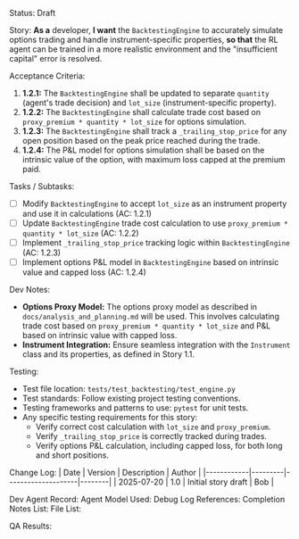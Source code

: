 Status: Draft

Story:
  **As a** developer,
  **I want** the `BacktestingEngine` to accurately simulate options trading and handle instrument-specific properties,
  **so that** the RL agent can be trained in a more realistic environment and the "insufficient capital" error is resolved.

Acceptance Criteria:
1.  **1.2.1:** The `BacktestingEngine` shall be updated to separate `quantity` (agent's trade decision) and `lot_size` (instrument-specific property).
2.  **1.2.2:** The `BacktestingEngine` shall calculate trade cost based on `proxy_premium * quantity * lot_size` for options simulation.
3.  **1.2.3:** The `BacktestingEngine` shall track a `_trailing_stop_price` for any open position based on the peak price reached during the trade.
4.  **1.2.4:** The P&L model for options simulation shall be based on the intrinsic value of the option, with maximum loss capped at the premium paid.

Tasks / Subtasks:
- [ ] Modify `BacktestingEngine` to accept `lot_size` as an instrument property and use it in calculations (AC: 1.2.1)
- [ ] Update `BacktestingEngine` trade cost calculation to use `proxy_premium * quantity * lot_size` (AC: 1.2.2)
- [ ] Implement `_trailing_stop_price` tracking logic within `BacktestingEngine` (AC: 1.2.3)
- [ ] Implement options P&L model in `BacktestingEngine` based on intrinsic value and capped loss (AC: 1.2.4)

Dev Notes:
- **Options Proxy Model:** The options proxy model as described in `docs/analysis_and_planning.md` will be used. This involves calculating trade cost based on `proxy_premium * quantity * lot_size` and P&L based on intrinsic value with capped loss.
- **Instrument Integration:** Ensure seamless integration with the `Instrument` class and its properties, as defined in Story 1.1.

Testing:
- Test file location: `tests/test_backtesting/test_engine.py`
- Test standards: Follow existing project testing conventions.
- Testing frameworks and patterns to use: `pytest` for unit tests.
- Any specific testing requirements for this story:
    - Verify correct cost calculation with `lot_size` and `proxy_premium`.
    - Verify `_trailing_stop_price` is correctly tracked during trades.
    - Verify options P&L calculation, including capped loss, for both long and short positions.

Change Log:
| Date       | Version | Description        | Author |
|------------|---------|--------------------|--------|
| 2025-07-20 | 1.0     | Initial story draft | Bob    |

Dev Agent Record:
  Agent Model Used:
  Debug Log References:
  Completion Notes List:
  File List:

QA Results:
